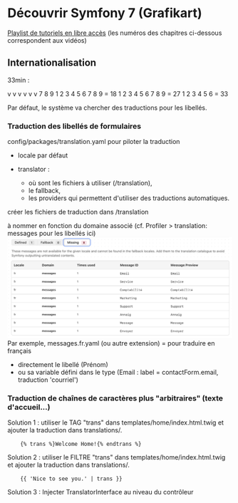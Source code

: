 # Découvrir Symfony 7 (Grafikart)

[Playlist de tutoriels en libre accès](https://www.youtube.com/playlist?list=PLjwdMgw5TTLXuvlGqP18gbJCYVg7y6Fig) (les numéros des chapitres ci-dessous correspondent aux vidéos)

## Internationalisation

33min :

v v v v v v 7 8 9
1 2 3 4 5 6 7 8 9   = 18
1 2 3 4 5 6 7 8 9   = 27
1 2 3 4 5 6         = 33

Par défaut, le système va chercher des traductions pour les libellés.

### Traduction des libellés de formulaires

config/packages/translation.yaml pour piloter la traduction

- locale par défaut
- translator :

  - où sont les fichiers à utiliser (/translation),
  - le fallback,
  - les providers qui permettent d'utiliser des traductions automatiques.

créer les fichiers de traduction dans /translation

à nommer en fonction du domaine associé (cf. Profiler > translation: messages pour les libellés ici)
<img src="Profiler1.png" alt="">
Par exemple, messages.fr.yaml (ou autre extension) = pour traduire en français

- directement le libellé (Prénom)
- ou sa variable défini dans le type (Email : label = contactForm.email, traduction 'courriel')

### Traduction de chaînes de caractères plus "arbitraires" (texte d'accueil...)

Solution 1 : utiliser le TAG "trans" dans templates/home/index.html.twig et ajouter la traduction dans translations/.

```twig
    {% trans %}Welcome Home!{% endtrans %}
````

Solution 2 : utiliser le FILTRE "trans" dans templates/home/index.html.twig et ajouter la traduction dans translations/.

```twig
    {{ 'Nice to see you.' | trans }}
````

Solution 3 : Injecter TranslatorInterface au niveau du contrôleur
